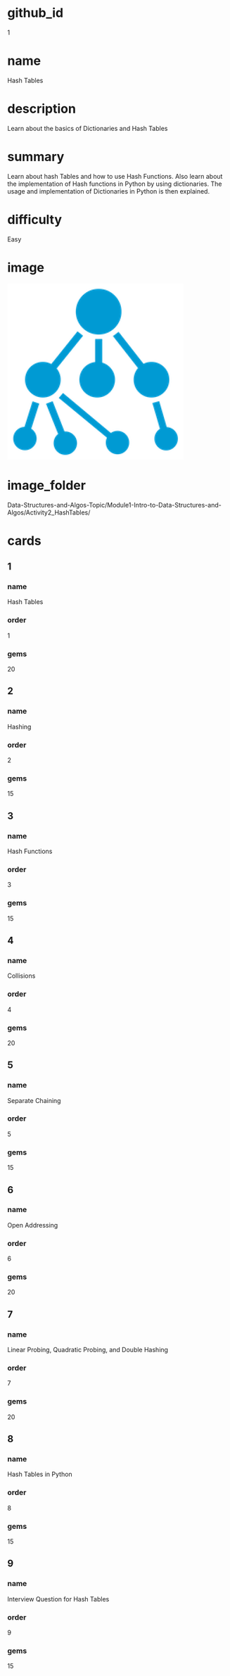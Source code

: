 # github_id
1

# name
Hash Tables

# description
Learn about the basics of Dictionaries and Hash Tables 

# summary
Learn about hash Tables and how to use Hash Functions. Also learn about the implementation of Hash functions in Python by using dictionaries. The usage and implementation of Dictionaries in Python is then explained.

# difficulty
Easy

# image
<img src="images/hash.png">

# image_folder
Data-Structures-and-Algos-Topic/Module1-Intro-to-Data-Structures-and-Algos/Activity2_HashTables/

# cards
 
## 1

### name
Hash Tables

### order
1 

### gems
20

## 2

### name
Hashing

### order
2

### gems
15

## 3

### name
Hash Functions

### order
3

### gems
15

## 4

### name
Collisions 

### order
4

### gems
20

## 5

### name
Separate Chaining

### order
5

### gems
15

## 6

### name
Open Addressing

### order
6

### gems
20

## 7

### name
Linear Probing, Quadratic Probing, and Double Hashing

### order
7

### gems
20

## 8

### name
Hash Tables in Python

### order
8

### gems
15

## 9

### name
Interview Question for Hash Tables

### order
9

### gems
15
